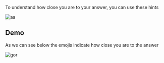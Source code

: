 
To understand how close you are to your answer, you can use these hints

![aa](https://github.com/user-attachments/assets/86b8b35b-b943-4bba-8f51-076419817022)
<br />

## Demo
As we can see below the emojis indicate how close you are to the answer 

![gor](https://github.com/user-attachments/assets/c24cea13-ed07-4856-8005-088e4a2693c6)

